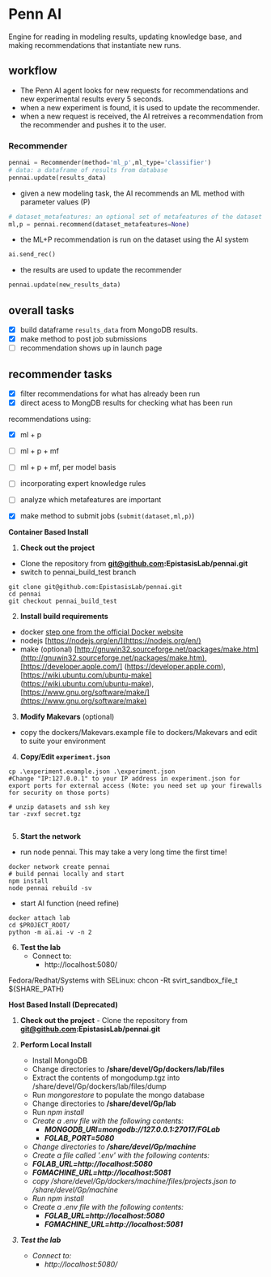 # Penn AI
Engine for reading in modeling results, updating knowledge base, and making recommendations that instantiate new runs.
## workflow
 - The Penn AI agent looks for new requests for recommendations and new experimental results every 5 seconds.
 - when a new experiment is found, it is used to update the recommender.
 - when a new request is received, the AI retreives a recommendation from the recommender and pushes it to the user.
### Recommender
```python
pennai = Recommender(method='ml_p',ml_type='classifier')
# data: a dataframe of results from database
pennai.update(results_data)
```
 - given a new modeling task, the AI recommends an ML method with parameter values (P)
```python
# dataset_metafeatures: an optional set of metafeatures of the dataset to assist in recommendations
ml,p = pennai.recommend(dataset_metafeatures=None)
```
 - the ML+P recommendation is run on the dataset using the AI system

```python
ai.send_rec()
```
 - the results are used to update the recommender
```python
pennai.update(new_results_data)
```
## overall tasks
 - [x] build dataframe `results_data` from MongoDB results.
 - [x] make method to post job submissions
 - [ ] recommendation shows up in launch page

## recommender tasks
- [x] filter recommendations for what has already been run
- [x] direct acess to MongDB results for checking what has been run

recommendations using:
 - [x] ml + p
 - [ ] ml + p + mf
 - [ ] ml + p + mf, per model basis
 - [ ] incorporating expert knowledge rules
 - [ ] analyze which metafeatures are important
 - [x] make method to submit jobs (`submit(dataset,ml,p)`)



**Container Based Install**
1. **Check out the project**

  - Clone the repository from  <b>git@github.com:EpistasisLab/pennai.git</b>
  - switch to pennai_build_test branch
  ```shell
  git clone git@github.com:EpistasisLab/pennai.git
  cd pennai
  git checkout pennai_build_test
  ```

2. **Install build requirements**

  - docker [step one from the official Docker website](https://docs.docker.com/engine/getstarted/step_one/)
  - nodejs [https://nodejs.org/en/](https://nodejs.org/en/)
  - make (optional) [http://gnuwin32.sourceforge.net/packages/make.htm](http://gnuwin32.sourceforge.net/packages/make.htm),[https://developer.apple.com/] (https://developer.apple.com),[https://wiki.ubuntu.com/ubuntu-make] (https://wiki.ubuntu.com/ubuntu-make),[https://www.gnu.org/software/make/](https://www.gnu.org/software/make)

3. **Modify Makevars** (optional)

  - copy the dockers/Makevars.example file to dockers/Makevars and edit to suite your environment

4. **Copy/Edit `experiment.json`**

  ```
  cp .\experiment.example.json .\experiment.json
  #Change "IP:127.0.0.1" to your IP address in experiment.json for export ports for external access (Note: you need set up your firewalls for security on those ports)

  # unzip datasets and ssh key
  tar -zvxf secret.tgz


  ```

5. **Start the network**

  - run node pennai.  This may take a very long time the first time!
  ```shell
  docker network create pennai
  # build pennai locally and start
  npm install
  node pennai rebuild -sv
  ```

  - start AI function (need refine)
  ```
  docker attach lab
  cd $PROJECT_ROOT/
  python -m ai.ai -v -n 2
  ```

6. **Test the lab**
	- Connect to:
    	- http://localhost:5080/

Fedora/Redhat/Systems with SELinux:
chcon -Rt svirt_sandbox_file_t ${SHARE_PATH}

**Host Based Install (Deprecated)**
1. **Check out the project**
        - Clone the repository from  <b>git@github.com:EpistasisLab/pennai.git</b>
2. **Perform Local Install**
	- Install MongoDB
	- Change directories to <b>/share/devel/Gp/dockers/lab/files</b>
	- Extract the contents of mongodump.tgz into /share/devel/Gp/dockers/lab/files/dump
	- Run <i>mongorestore</i> to populate the mongo database
	- Change directories to <b>/share/devel/Gp/lab</b>
	- Run <i>npm install<i>
	- Create a .env file with the following contents:
    	- <b>MONGODB_URI=mongodb://127.0.0.1:27017/FGLab</b>
    	- <b>FGLAB_PORT=5080</b>
	- Change directories to <b>/share/devel/Gp/machine</b>
	- Create a file called '.env' with the following contents:
	- <b>FGLAB_URL=http://localhost:5080</b>
	- <b>FGMACHINE_URL=http://localhost:5081</b>
    - copy /share/devel/Gp/dockers/machine/files/projects.json to /share/devel/Gp/machine
	- Run <i>npm install<i>
	- Create a .env file with the following contents:
    	- <b>FGLAB_URL=http://localhost:5080</b>
    	- <b>FGMACHINE_URL=http://localhost:5081</b>

3. **Test the lab**
	- Connect to:
    	- http://localhost:5080/
